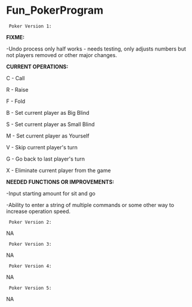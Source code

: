 # Fun_PokerProgram

     Poker Version 1:

**FIXME:**

-Undo process only half works - needs testing, only adjusts numbers but not players removed or other major changes.


**CURRENT OPERATIONS:**


C - Call                     

R - Raise                     

F - Fold                       

B - Set current player as Big Blind     

S - Set current player as Small Blind   

M - Set current player as Yourself     

V - Skip current player's turn     

G - Go back to last player's turn

X - Eliminate current player from the game   





**NEEDED FUNCTIONS OR IMPROVEMENTS:**

-Input starting amount for sit and go

-Ability to enter a string of multiple commands or some other way to increase operation speed.



















     Poker Version 2:  
     
NA





















     Poker Version 3:     
     
NA

















     Poker Version 4:  
     
NA
















     Poker Version 5:       

NA
